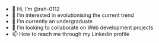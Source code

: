 - 👋 Hi, I’m @rah-0112
- 👀 I’m interested in evolutionising the current trend
- 🌱 I’m currently an undergraduate
- 💞️ I’m looking to collaborate on Web development projects
- 📫 How to reach me through my Linkedin profile

<!---
rah-0112/rah-0112 is a ✨ special ✨ repository because its `README.md` (this file) appears on your GitHub profile.
You can click the Preview link to take a look at your changes.
--->
